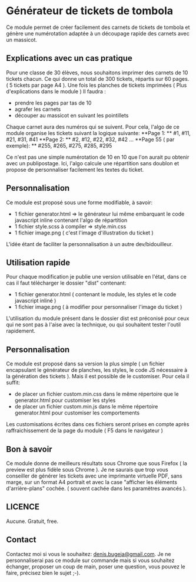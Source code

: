 # Générateur de tickets de tombola

Ce module permet de créer facilement des carnets de tickets de tombola et génère une numérotation adaptée à un découpage rapide des carnets avec un massicot.

## Explications avec un cas pratique

Pour une classe de 30 élèves, nous souhaitons imprimer des carnets de 10 tickets chacun.
Ce qui donne un total de 300 tickets, répartis sur 60 pages. ( 5 tickets par page A4 ).
Une fois les planches de tickets imprimées ( Plus d'explications dans le module )
Il faudra :
- prendre les pages par tas de 10
- agrafer les carnets
- découper au massicot en suivant les pointillets

Chaque carnet aura des numéros qui se suivent. Pour cela, l'algo de ce module organise les tickets suivant la logique suivante:
**Page 1: **
\#1, #11, #21, #31, #41
**Page 2: **
\#2, #12, #22, #32, #42
...
**Page 55 ( par exemple): **
\#255, #265, #275, #285, #295

Ce n'est pas une simple numérotation de 10 en 10 que l'on aurait pu obtenir avec un publipostage.
Ici, l'algo calcule une répartition sans doublon et propose de personnaliser facilement les textes du ticket.

## Personnalisation

Ce module est proposé sous une forme modifiable, à savoir:
- 1 fichier generator.html => le générateur lui même embarquant le code javascript inline contenant l'algo de répartition
- 1 fichier style.scss à compiler => style.min.css
- 1 fichier image.png ( c'est l'image d'illustration du ticket )

L'idée étant de faciliter la personnalisation à un autre dev/bidouilleur.

## Utilisation rapide

Pour chaque modification je publie une version utilisable en l'état, dans ce cas il faut télécharger le dossier "dist" contenant:
- 1 fichier generator.html ( contenant le module, les styles et le code javascript inliné )
- 1 fichier image.png ( à modifier pour personnaliser l'image du ticket )

L'utilisation du module présent dans le dossier dist est préconisé pour ceux qui ne sont pas à l'aise avec la technique, ou qui souhaitent tester l'outil rapidement.

## Personnalisation

Ce module est proposé dans sa version la plus simple ( un fichier encapsulant le générateur de planches, les styles, le code JS nécessaire à la génération des tickets ).
Mais il est possible de le customiser.
Pour cela il suffit:
- de placer un fichier custom.min.css dans le même répertoire que le generator.html pour customiser les styles
- de placer un fichier custom.min.js dans le même répertoire generator.html pour customiser les comportements

Les customisations écrites dans ces fichiers seront prises en compte après raffraichissement de la page du module ( F5 dans le navigateur )

## Bon à savoir

Ce module donne de meilleurs résultats sous Chrome que sous Firefox ( la preview est plus fidèle sous Chrome ).
Je ne saurais que trop vous conseiller de générer les tickets avec une imprimante virtuelle PDF, sans marge, sur un format A4 portrait et avec la case "afficher les éléments d'arrière-plans" cochée. ( souvent cachée dans les paramètres avancés ).

## LICENCE

Aucune. Gratuit, free.

## Contact

Contactez moi si vous le souhaitez: denis.bugeja@gmail.com.
Je ne personnaliserai pas ce module sur commande mais si vous souhaitez échanger, proposer un coup de main, poser une question, vous pouvez le faire, précisez bien le sujet ;-).

